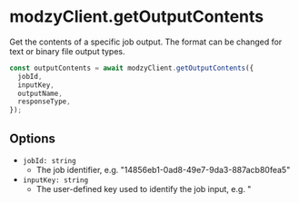 # modzyClient.getOutputContents

Get the contents of a specific job output. The format can be changed for text or binary file output types.

```javascript
const outputContents = await modzyClient.getOutputContents({
  jobId,
  inputKey,
  outputName,
  responseType,
});
```

## Options

- `jobId: string`
  - The job identifier, e.g. "14856eb1-0ad8-49e7-9da3-887acb80fea5"
- `inputKey: string`
  - The user-defined key used to identify the job input, e.g. "